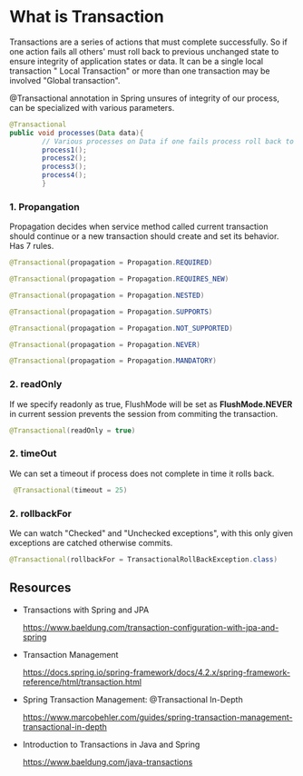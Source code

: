 # What is Transaction

Transactions are a series of actions that must complete successfully. So if one action fails all others' must roll back
to previous unchanged state to ensure integrity of application states or data. It can be a single local transaction  "
Local Transaction" or more than one transaction may be involved "Global transaction".

@Transactional annotation in Spring unsures of integrity of our process, can be specialized with various parameters.

```java
@Transactional
public void processes(Data data){
        // Various processes on Data if one fails process roll back to a unchanged situation.
        process1();
        process2();
        process3();
        process4();
        }

```

### 1. Propangation

Propagation decides when service method called current transaction should continue or a new transaction should create
and set its behavior. Has 7 rules.

```java
@Transactional(propagation = Propagation.REQUIRED)

@Transactional(propagation = Propagation.REQUIRES_NEW)

@Transactional(propagation = Propagation.NESTED)

@Transactional(propagation = Propagation.SUPPORTS)

@Transactional(propagation = Propagation.NOT_SUPPORTED)

@Transactional(propagation = Propagation.NEVER)

@Transactional(propagation = Propagation.MANDATORY)
```

### 2. readOnly

If we specify readonly as true, FlushMode will be set as **FlushMode.NEVER** in current session prevents the session
from commiting the transaction.

```java
@Transactional(readOnly = true)
```

### 2. timeOut

We can set a timeout if process does not complete in time it rolls back.

```java
 @Transactional(timeout = 25)
```

### 2. rollbackFor

We can watch "Checked" and "Unchecked exceptions", with this only given exceptions are catched otherwise commits.

```java
@Transactional(rollbackFor = TransactionalRollBackException.class)
```

## Resources

- Transactions with Spring and JPA

  https://www.baeldung.com/transaction-configuration-with-jpa-and-spring


- Transaction Management

  https://docs.spring.io/spring-framework/docs/4.2.x/spring-framework-reference/html/transaction.html


- Spring Transaction Management: @Transactional In-Depth

  https://www.marcobehler.com/guides/spring-transaction-management-transactional-in-depth


- Introduction to Transactions in Java and Spring

  https://www.baeldung.com/java-transactions
